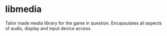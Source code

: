 # libmedia

Tailor made media library for the game in question.
Encapsulates all aspects of audio, display and input device access.
